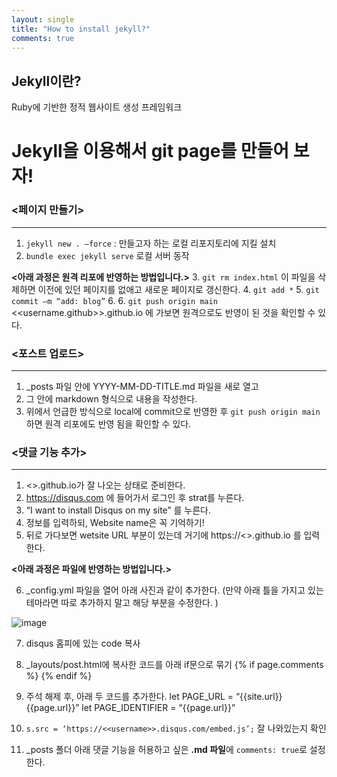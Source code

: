 ```yaml
---
layout: single
title: "How to install jekyll?"
comments: true
---
```


## Jekyll이란?
Ruby에 기반한 정적 웹사이트 생성 프레임워크
# Jekyll을 이용해서 git page를 만들어 보자!
### <페이지 만들기>
---------------
1. `jekyll new . –force`  :  만들고자 하는 로컬 리포지토리에 지킬 설치
2. `bundle exec jekyll serve` 로컬 서버 동작

__<아래 과정은 원격 리포에 반영하는 방법입니다.>__
3. `git rm index.html`  이 파일을 삭제하면 이전에 있던 페이지를 없애고 새로운 페이지로 갱신한다.
4. `git add *`
5. `git commit –m “add: blog”`
6. 6. `git push origin main` <<username.github>>.github.io 에 가보면 원격으로도 반영이 된 것을 확인할 수 있다.

### <포스트 업로드>
---------------
1. _posts 파일 안에 YYYY-MM-DD-TITLE.md 파일을 새로 열고
2. 그 안에 markdown 형식으로 내용을 작성한다.
3. 위에서 언급한 방식으로 local에 commit으로 반영한 후 `git push origin main` 하면 원격 리포에도 반영 됨을 확인할 수 있다.

### <댓글 기능 추가>
---------------
1. <<username>>.github.io가 잘 나오는 상태로 준비한다.
2. https://disqus.com 에 들어가서 로그인 후 strat를 누른다.
3. “I want to install Disqus on my site” 를 누른다.
4. 정보를 입력하되, Website name은 꼭 기억하기!
5. 뒤로 가다보면 wetsite URL 부분이 있는데 거기에 https://<<username>>.github.io 를 입력한다.

__<아래 과정은 파일에 반영하는 방법입니다.>__

6. \_config.yml 파일을 열어 아래 사진과 같이 추가한다. 
 (만약 아래 틀을 가지고 있는 테마라면 따로 추가하지 말고 해당 부분을 수정한다. )
 
![image](https://user-images.githubusercontent.com/84231143/146325304-aaa2b00c-cce9-4729-bd2b-2d74b0bba981.png)

7. disqus 홈피에 있는 code 복사
8. \_layouts/post.html에 복사한 코드를 아래 if문으로 묶기
{% if page.comments %}
{% endif %}

9. 주석 해제 후, 아래 두 코드를 추가한다.
let PAGE_URL = “{{site.url}}{{page.url}}”
let PAGE_IDENTIFIER = “{{page.url}}”

10. `s.src = ‘https://<<username>>.disqus.com/embed.js’;` 잘 나와있는지 확인
11. \_posts 폴더 아래 댓글 기능을 허용하고 싶은 **.md 파일**에 `comments: true`로 설정한다.
